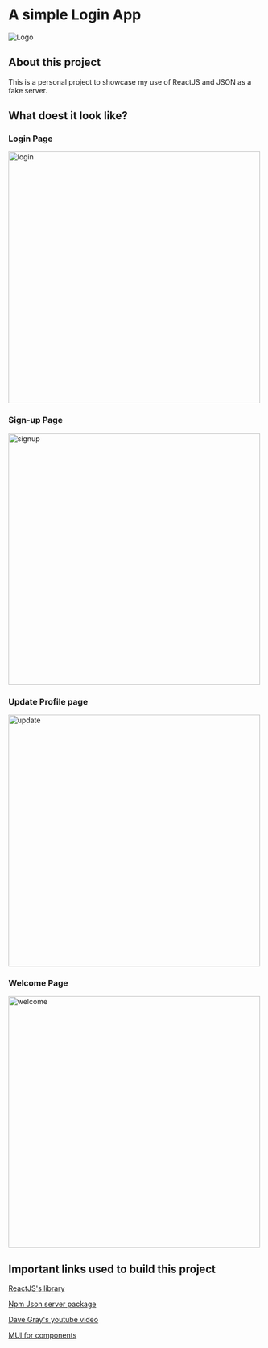 
# A simple Login App


![Logo](https://user-images.githubusercontent.com/55161130/233874800-9a48e38b-d4dc-4648-b47a-d8095c08742d.svg)

## About this project

This is a personal project to showcase my use of ReactJS and JSON as a fake server.

## What doest it look like?

### Login Page
<img width="500" alt="login" src="https://user-images.githubusercontent.com/55161130/233874554-b0d01cee-c954-4063-b3f7-0f428eb1f5f7.png">

### Sign-up Page
<img width="500" alt="signup" src="https://user-images.githubusercontent.com/55161130/233874636-c7e872ab-8750-4b20-a11b-267d2fc1dcbe.png">

### Update Profile page
<img width="500" alt="update" src="https://user-images.githubusercontent.com/55161130/233874690-64620c4e-120a-4b15-9bb0-7a945d879ad8.png">

### Welcome Page
<img width="500" alt="welcome" src="https://user-images.githubusercontent.com/55161130/233874716-4dc50046-4a61-4cf6-ad00-f73d4c693b4b.png">

## Important links used to build this project

[ReactJS's library](https://react.dev/)

[Npm Json server package](https://www.npmjs.com/package/json-server)

[Dave Gray's youtube video](https://www.youtube.com/watch?v=XYrNkTkx8Uc&t=903s)

[MUI for components](https://mui.com/)
